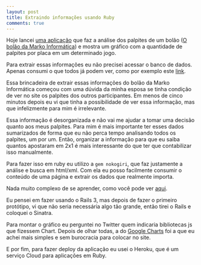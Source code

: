 ```yaml
---
layout: post
title: Extraindo informações usando Ruby
comments: true
---
```


Hoje lancei [uma aplicação](http://hackmarkoapp.heroku.com) que faz a análise dos palpites de um bolão ([O bolão da Marko Informática](http://www.bolaodamarko.com.br)) e mostra um gráfico com a quantidade de palpites por placa em um determinado jogo.

Para extrair essas informações eu não precisei acessar o banco de dados. Apenas consumi o que todos já podem ver, como por exemplo este [link](http://www.bolaodamarko.com.br/palpitejogo.php?jogo=84).

Essa brincadeira de extrair essas informações do bolão da Marko Informática começou com uma dúvida da minha esposa se tinha condição de ver no site os palpites dos outros participantes. Em menos de cinco minutos depois eu vi que tinha a possibilidade de ver essa informação, mas que infelizmente para mim é irrelevante.

Essa informação é desorganizada e não vai me ajudar a tomar uma decisão quanto aos meus palpites. Para mim é mais importante ter esses dados sumarizados de forma que eu não perca tempo analisando todos os palpites, um por um. Então, organizar a informação para que eu saiba quantos apostaram em 2x1 é mais interessante do que ter que contabilizar isso manualmente.

Para fazer isso em ruby eu utilizo a `gem nokogiri`, que faz justamente a análise e busca em html/xml. Com ela eu posso facilmente consumir o conteúdo de uma página e extrair os dados que realmente importa.

Nada muito complexo de se aprender, como você pode ver [aqui](http://gist.github.com/457000).

Eu pensei em fazer usando o Rails 3, mas depois de fazer o primeiro protótipo, vi que não seria necessária algo tão grande, então tirei o Rails e coloquei o Sinatra.

Para montar o gráfico eu perguntei no Twitter quem indicaria bibliotecas js que fizessem Chart. Depois de olhar todas, a do [Google Charts](http://code.google.com/apis/charttools/index.html) foi a que eu achei mais simples e sem burocracia para colocar no site.

E por fim, para fazer deploy da aplicação eu usei o Heroku, que é um serviço Cloud para aplicações em Ruby.
